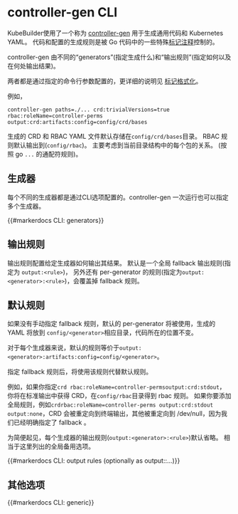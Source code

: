 # controller-gen CLI

KubeBuilder使用了一个称为 [controller-gen](https://sigs.k8s.io/controller-tools/cmd/controller-gen)
用于生成通用代码和 Kubernetes YAML。 代码和配置的生成规则是被 Go 代码中的一些特殊[标记注释](/reference/markers.md)控制的。

controller-gen 由不同的“generators”(指定生成什么)和“输出规则”(指定如何以及在何处输出结果)。

两者都是通过指定的命令行参数配置的，更详细的说明见 [标记格式化](/reference/markers.md)。


例如，


```shell
controller-gen paths=./... crd:trivialVersions=true rbac:roleName=controller-perms output:crd:artifacts:config=config/crd/bases
```

生成的 CRD 和 RBAC YAML 文件默认存储在`config/crd/bases`目录。 
RBAC 规则默认输出到(`config/rbac`)。 主要考虑到当前目录结构中的每个包的关系。
(按照 go `...` 的通配符规则)。

## 生成器

每个不同的生成器都是通过CLI选项配置的。controller-gen 一次运行也可以指定多个生成器。

{{#markerdocs CLI: generators}}

## 输出规则

输出规则配置给定生成器如何输出其结果。 默认是一个全局 fallback 输出规则(指定为 `output:<rule>`)，
另外还有 per-generator 的规则(指定为`output:<generator>:<rule>`)，会覆盖掉 fallback 规则。

<aside class="note">

<h1>默认规则</h1>


如果没有手动指定 fallback 规则，默认的 per-generator 将被使用，生成的 YAML 将放到
`config/<generator>`相应目录，代码所在的位置不变。


对于每个生成器来说，默认的规则等价于`output:<generator>:artifacts:config=config/<generator>`。

指定 fallback 规则后，将使用该规则代替默认规则。

例如，如果你指定`crd rbac:roleName=controller-permsoutput:crd:stdout`，你将在标准输出中获得 CRD，在`config/rbac`目录得到 rbac 规则。 
如果你要添加全局规则，例如`crdrbac:roleName=controller-perms output:crd:stdout output:none`，CRD 会被重定向到终端输出，其他被重定向到 /dev/null，因为我们已经明确指定了 fallback 。

</aside>

为简便起见，每个生成器的输出规则(`output:<generator>:<rule>`)默认省略。 相当于这里列出的全局备用选项。

{{#markerdocs CLI: output rules (optionally as output:<generator>:...)}}

## 其他选项

{{#markerdocs CLI: generic}}
